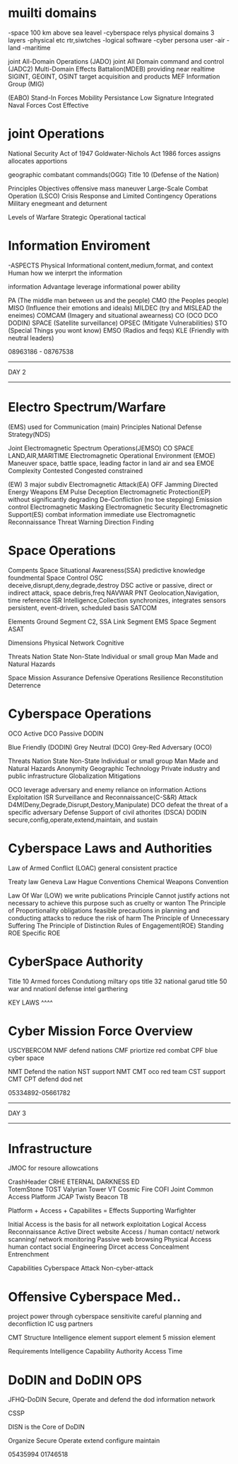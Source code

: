 
# muilti domains
-space
  100 km above sea leavel
-cyberspace
  relys physical domains 
  3 layers
    -physical
      etc rtr,siwtches
    -logical
      software
    -cyber persona
      user
-air
-land
-maritime

joint All-Domain Operations (JADO)
joint All Domain command and control (JADC2)
Multi-Domain Effects Battalion(MDEB)
  providing near realtime SIGINT, GEOINT, OSINT target acquisition and products
MEF Information Group (MIG)

(EABO)
  Stand-In Forces
  Mobility
  Persistance
  Low Signature
  Integrated Naval Forces
  Cost Effective

# joint Operations
National Security Act of 1947
Goldwater-Nichols Act 1986
forces
  assigns
  allocates
  apportions

geographic combatant commands(OGG)
Title 10 (Defense of the Nation)

Principles 
  Objectives
  offensive
  mass
  maneuver
Large-Scale Combat Operation (LSCO)
Crisis Response and Limited Contingency Operations
Military enegmeant and deturnent

Levels of Warfare
  Strategic
  Operational
  tactical

# Information Enviroment
-ASPECTS
  Physical
  Informational
    content,medium,format, and context
  Human
    how we interprt the information

  information Advantage
    leverage
  informational power 
    ability

  PA (The middle man between us and the people)
  CMO (the Peoples people)
  MISO (Influence their emotions and ideals)
  MILDEC (try and MISLEAD the eneimes)
  COMCAM (Imagery and situational awearness)
  CO (OCO DCO DODIN)
  SPACE (Satellite surveillance)
  OPSEC (Mitigate Vulnerabilities)
  STO (Special Things you wont know)
  EMSO (Radios and feqs)
  KLE (Friendly with neutral leaders)
  
08963186 - 08767538
___
DAY 2
___
# Electro Spectrum/Warfare
(EMS)
used for Communication (main)
Principles
  National Defense Strategy(NDS)

Joint Electromagnetic Spectrum Operations(JEMSO)
  CO
  SPACE
  LAND,AIR,MARITIME
Electromagnetic Operational Environment (EMOE)
  Maneuver space, battle space, 
  leading factor in land air and sea
EMOE Complexity
  Contested
  Congested
  constrained

(EW)
3 major subdiv
Electromagnetic Attack(EA)
OFF
  Jamming
  Directed Energy Weapons
  EM Pulse
  Deception
Electromagnetic Protection(EP)
  without significantly degrading
    De-Confliction (no toe stepping)
    Emission control
    Electromagnetic Masking
    Electromagnetic Security
Electromagnetic Support(ES)
  combat information
  immediate use
    Electromagnetic Reconnaissance
    Threat Warning
    Direction Finding
# Space Operations
Compents
  Space Situational Awareness(SSA)
    predictive knowledge
    foundmental
  Space Control
    OSC  
      deceive,disrupt,deny,degrade,destroy
    DSC
      active or passive, direct or indirect attack, space debris,freq
    NAVWAR
  PNT
    Geolocation,Navigation, time reference
  ISR
    Intelligence,Collection synchronizes, integrates sensors
    persistent, event-driven, scheduled basis
  SATCOM

Elements
  Ground Segment
    C2, SSA
  Link Segment
    EMS
  Space Segment
    ASAT

Dimensions
  Physical
  Network
  Cognitive

Threats
  Nation State
  Non-State
  Individual or small group
  Man Made and Natural Hazards

Space Mission Assurance
  Defensive Operations
  Resilience
  Reconstitution
  Deterrence

# Cyberspace Operations
OCO
  Active
DCO
  Passive
DODIN

Blue Friendly (DODIN)
Grey Neutral (DCO)
Grey-Red Adversary (OCO)

Threats
  Nation State
  Non-State
  Individual or small group
  Man Made and Natural Hazards
  Anonymity
  Geographic
  Technology
  Private industry and public infrastructure
  Globalization
  Mitigations

OCO
  leverage adversary and enemy reliance on information
  Actions
    Exploitation
      ISR
      Surveillance and Reconnaissance(C-S&R)
    Attack
      D4M(Deny,Degrade,Disrupt,Destory,Manipulate)
DCO
  defeat the threat of  a specific adversary
  Defense Support of civil athorites (DSCA)
DODIN
  secure,config,operate,extend,maintain, and sustain

# Cyberspace Laws and Authorities
Law of Armed Conflict (LOAC)
  general consistent practice

  Treaty law
    Geneva Law
    Hague Conventions
    Chemical Weapons Convention

  Law Of War (LOW)
    we write publications
  Principle
    Cannot justify actions not necessary to achieve this purpose such as cruelty or wanton
    The Principle of Proportionality 
      obligations feasible precautions in planning and conducting attacks to reduce the risk of harm
    The Principle of Unnecessary Suffering
    The Principle of Distinction
    Rules of Engagement(ROE)
      Standing ROE
      Specific ROE

# CyberSpace Authority
Title 10 Armed forces                      Condutiong miltary ops
title 32  national garud
title 50 war and nnationl defense           intel garthering


KEY LAWS ^^^^

# Cyber Mission Force Overview

USCYBERCOM
  NMF
    defend nations
  CMF
    priortize red combat
  CPF
    blue cyber space

  NMT Defend the nation
  NST support NMT 
  CMT oco red team
  CST support CMT
  CPT defend dod net 
  

05334892-05661782
___
DAY 3
___

# Infrastructure
JMOC for resoure allowcations

CrashHeader CRHE 
ETERNAL DARKNESS ED  
TotemStone TOST
Valyrian Tower VT
Cosmic Fire COFI
Joint Common Access Platform JCAP
Twisty Beacon TB

Platform + Access + Capabilites = Effects Supporting Warfighter

Initial Access is the basis for all network exploitation
Logical Access 
  Reconnaissance
    Active
      Direct website Access / human contact/ network scanning/ network monitoring
    Passive
      web browsing
Physical Access
  human contact
  social Engineering
  Dircet access
Concealment
  Entrenchment

Capabilities
  Cyberspace Attack
  Non-cyber-attack 
  
# Offensive Cyberspace Med..
  project power through cyberspace
  sensitivite careful planning and deconfliction IC usg partners

  CMT Structure
    Intelligence element
    support element
    5 mission element

  Requirements 
    Intelligence
    Capability
    Authority
    Access
    Time

# DoDIN and DoDIN OPS
JFHQ-DoDIN 
  Secure, Operate and defend the dod information network

CSSP 

DISN is the Core of DoDIN

Organize 
Secure
Operate
extend
configure
maintain



05435994
01746518
